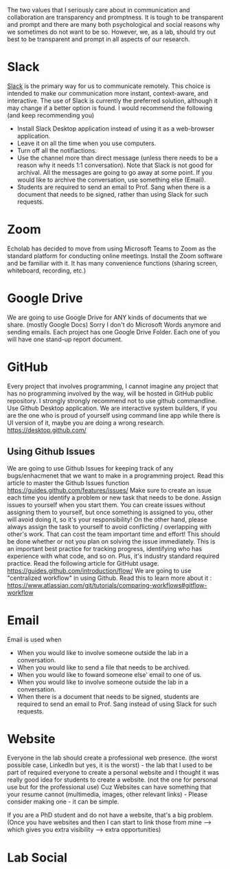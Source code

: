 The two values that I seriously care about in communication and collaboration are transparency and promptness. It is tough to be transparent and prompt and there are many both psychological and social reasons why we sometimes do not want to be so. However, we, as a lab, should try out best to be transparent and prompt in all aspects of our research.

# Slack

[Slack](https://www.slack.com) is the primary way for us to communicate remotely. This choice is intended to make our communication more instant, context-aware, and interactive. The use of Slack is currently the preferred solution, although it may change if a better option is found. I would recommend the following (and keep recommending you)

- Install Slack Desktop application instead of using it as a web-browser application.
- Leave it on all the time when you use computers.
- Turn off all the notifiactions.
- Use the channel more than direct message (unless there needs to be a reason why it needs 1:1 conversation). Note that Slack is not good for archival. All the messages are going to go away at some point. If you would like to archive the conversation, use something else (Email).
- Students are required to send an email to Prof. Sang when there is a document that needs to be signed, rather than using Slack for such requests.

# Zoom

Echolab has decided to move from using Microsoft Teams to Zoom as the standard platform for conducting online meetings. Install the Zoom software and be familiar with it. It has many convenience functions (sharing screen, whiteboard, recording, etc.)

# Google Drive

We are going to use Google Drive for ANY kinds of documents that we share. (mostly Google Docs) Sorry I don't do Microsoft Words anymore and sending emails. Each project has one Google Drive Folder. Each one of you will have one stand-up report document.

# GitHub

Every project that involves programming, I cannot imagine any project that has no programming involved by the way, will be hosted in GitHub public repository. I strongly strongly recommend not to use github commandline. Use Github Desktop application. We are interactive system builders, if you are the one who is proud of yourself using command line app while there is UI version of it, maybe you are doing a wrong research. https://desktop.github.com/

## Using Github Issues

We are going to use Github Issues for keeping track of any bugs/enhacmenet that we want to make in a programming project. Read this article to master the Github Issues function https://guides.github.com/features/issues/ Make sure to create an issue each time you identify a problem or new task that needs to be done. Assign issues to yourself when you start them. You can create issues without assigning them to yourself, but once something is assigned to you, other will avoid doing it, so it's your responsibility!
On the other hand, please always assign the task to yourself to avoid conflicting / overlapping with other's work. That can cost the team important time and effort! This should be done whether or not you plan on solving the issue immediately. This is an important best practice for tracking progress, identifying who has experience with what code, and so on. Plus, it's industry standard required practice.
Read the following article for GitHubt usage. https://guides.github.com/introduction/flow/
We are going to use "centralized workflow" in using Github. Read this to learn more about it : https://www.atlassian.com/git/tutorials/comparing-workflows#gitflow-workflow

# Email

Email is used when

- When you would like to involve someone outside the lab in a conversation.
- When you would like to send a file that needs to be archived.
- When you would like to foward someone else' email to one of us.
- When you would like to involve someone outside the lab in a conversation.
- When there is a document that needs to be signed, students are required to send an email to Prof. Sang instead of using Slack for such requests.

# Website

Everyone in the lab should create a professional web presence. (the worst possible case, LinkedIn but yes, it is the worst) - the lab that I used to be part of required everyone to create a personal website and I thought it was really good idea for students to create a website. (not the one for personal use but for the professional use) Cuz Websites can have something that your resume cannot (multimedia, images, other relevant links) - Please consider making one - it can be simple.

If you are a PhD student and do not have a website, that's a big problem. (Once you have websites and then I can start to link those from mine --> which gives you extra visibility --> extra opportunities)

# Lab Social